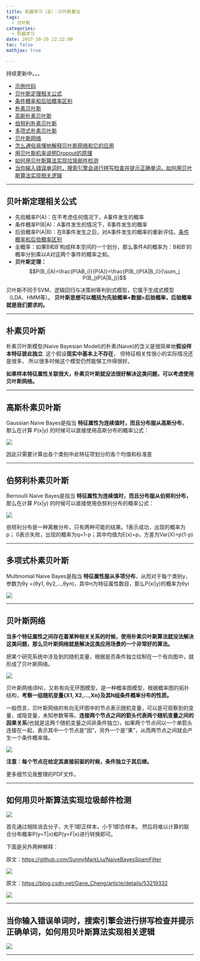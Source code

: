 ```yaml
---
title: 机器学习（五）：贝叶斯算法
tags:
  - 贝叶斯
categories:
  - 机器学习
date: 2017-10-26 22:22:00
toc: false
mathjax: true

---
```


持续更新中。。。

- [示例代码](https://github.com/Wasim37/machine_learning_code/tree/master/06%20%E8%B4%9D%E5%8F%B6%E6%96%AF/notebook)
- [贝叶斯定理相关公式](#贝叶斯定理相关公式)
- [条件概率和后验概率区别](https://www.zhihu.com/question/22905989)
- [朴素贝叶斯](#朴素贝叶斯)
- [高斯朴素贝叶斯](#高斯朴素贝叶斯)
- [伯努利朴素贝叶斯](#伯努利朴素贝叶斯)
- [多项式朴素贝叶斯](#多项式朴素贝叶斯)
- [贝叶斯网络](#贝叶斯网络)
- [怎么通俗易懂地解释贝叶斯网络和它的应用](https://www.zhihu.com/question/28006799/answer/38996563)
- [用贝叶斯机率说明Dropout的原理](#用贝叶斯机率说明Dropout的原理)
- [如何用贝叶斯算法实现垃圾邮件检测](#如何用贝叶斯算法实现垃圾邮件检测)
- [当你输入错误单词时，搜索引擎会进行拼写检查并提示正确单词，如何用贝叶斯算法实现相关逻辑](#当你输入错误单词时，搜索引擎会进行拼写检查并提示正确单词，如何用贝叶斯算法实现相关逻辑)


---

### <h2 id="贝叶斯定理相关公式">贝叶斯定理相关公式</h2>
- 先验概率P(A)：在不考虑任何情况下，A事件发生的概率
- 条件概率P(B|A)：A事件发生的情况下，B事件发生的概率
- 后验概率P(A|B)：在B事件发生之后，对A事件发生的概率的重新评估。[条件概率和后验概率区别](https://www.zhihu.com/question/22905989)
- 全概率：如果B和B'构成样本空间的一个划分，那么事件A的概率为：B和B'的概率分别乘以A对这两个事件的概率之和。
- **贝叶斯定理：** $$P(B_i|A)=\frac{P(AB_i)}{P(A)}=\frac{P(B_i)P(A|B_i)}{\sum_j P(B_j)P(A|B_j)}$$

贝叶斯不同于SVM、逻辑回归与决策树等判别式模型，它属于生成式模型（LDA、HMM等）。
**贝叶斯思想可以概括为先验概率+数据=后验概率，后验概率就是我们要求的。**

---

### <h2 id="朴素贝叶斯">朴素贝叶斯</h2>

朴素贝叶斯模型(Naive Bayesian Model)的朴素(Naive)的含义是很简单地**假设样本特征彼此独立**. 这个假设**现实中基本上不存在**， 但特征相关性很小的实际情况还是很多， 所以很多时候这个模型仍然能够工作得很好。

**如果样本特征属性关联很大，朴素贝叶斯就没法很好解决这类问题，可以考虑使用贝叶斯网络。**

---

### <h2 id="高斯朴素贝叶斯">高斯朴素贝叶斯</h2>

Gaussian Naive Bayes是指当 **特征属性为连续值时，而且分布服从高斯分布**，
那么在计算 P(x|y) 的时候可以直接使用高斯分布的概率公式：

![](http://7xvfir.com1.z0.glb.clouddn.com/%E8%B4%9D%E5%8F%B6%E6%96%AF%E7%AE%97%E6%B3%95/20180514104856.png)

因此只需要计算出各个类别中此特征项划分的各个均值和标准差

---

### <h2 id="伯努利朴素贝叶斯">伯努利朴素贝叶斯</h2>
Bernoulli Naive Bayes是指当 **特征属性为连续值时，而且分布服从伯努利分布，**
那么在计算 P(x|y) 的时候可以直接使用伯努利分布的概率公式：

![](http://7xvfir.com1.z0.glb.clouddn.com/%E8%B4%9D%E5%8F%B6%E6%96%AF%E7%AE%97%E6%B3%95/20180514104905.png)

伯努利分布是一种离散分布，只有两种可能的结果。1表示成功，出现的概率为p；
0表示失败，出现的概率为q=1-p；其中均值为E(x)=p，方差为Var(X)=p(1-p)

---
### <h2 id="多项式朴素贝叶斯">多项式朴素贝叶斯</h2>
Multinomial Naive Bayes是指当 **特征属性服从多项分布**，从而对于每个类别y，
参数为θy =(θy1, θy2,...,θyn)，其中n为特征属性数目，那么P(xi|y)的概率为θyi

![](http://7xvfir.com1.z0.glb.clouddn.com/%E8%B4%9D%E5%8F%B6%E6%96%AF%E7%AE%97%E6%B3%95/20180514104934.png)

---

### <h2 id="贝叶斯网络">贝叶斯网络</h2>

**当多个特征属性之间存在着某种相关关系的时候，使用朴素贝叶斯算法就没法解决这类问题，那么贝叶斯网络就是解决这类应用场景的一个非常好的算法。**

把某个研究系统中涉及到的随机变量，根据是否条件独立绘制在一个有向图中，就形成了贝叶斯网络。

![](http://7xvfir.com1.z0.glb.clouddn.com/%E8%B4%9D%E5%8F%B6%E6%96%AF%E7%AE%97%E6%B3%95/20180514111959.png)

贝叶斯网络(BN)，又称有向无环图模型，是一种概率图模型，根据概率图的拓扑结构，**考察一组随机变量{X1, X2,...,Xn}及其N组条件概率分布的性质。**

一般而言，贝叶斯网络的有向无环图中的节点表示随机变量，可以是可观察到的变量，或隐变量，未知参数等等。**连接两个节点之间的箭头代表两个随机变量之间的因果关系**(也就是这两个随机变量之间非条件独立)，如果两个节点间以一个单箭头连接在一起，表示其中一个节点是“因”，另外一个是“果”，从而两节点之间就会产生一个条件概率值。

![](http://7xvfir.com1.z0.glb.clouddn.com/%E8%B4%9D%E5%8F%B6%E6%96%AF%E7%AE%97%E6%B3%95/20180514111945.png)

**注意：每个节点在给定其直接前驱的时候，条件独立于其后继。**

更多细节见我整理的PDF文件。

---

### <h2 id="如何用贝叶斯算法实现垃圾邮件检测">如何用贝叶斯算法实现垃圾邮件检测</h2>

![](http://7xvfir.com1.z0.glb.clouddn.com/%E5%9E%83%E5%9C%BE%E9%82%AE%E4%BB%B6%E8%B4%9D%E5%8F%B6%E6%96%AF.png)

首先通过相除消去分子，大于1即正样本，小于1即负样本。
然后将难以计算的联合分布概率P(y=T|x)和P(y=F|x)进行转换即可。

下面是另外两种解释：

原文：https://github.com/SunnyMarkLiu/NaiveBayesSpamFilter

![](http://7xvfir.com1.z0.glb.clouddn.com/%E8%B4%9D%E5%8F%B6%E6%96%AF%E7%AE%97%E6%B3%95/20180514110848.png)

原文：https://blog.csdn.net/Gane_Cheng/article/details/53219332

![](http://7xvfir.com1.z0.glb.clouddn.com/%E8%B4%9D%E5%8F%B6%E6%96%AF%E7%AE%97%E6%B3%95/20180514110919.png)

---

### <h2 id="当你输入错误单词时，搜索引擎会进行拼写检查并提示正确单词，如何用贝叶斯算法实现相关逻辑">当你输入错误单词时，搜索引擎会进行拼写检查并提示正确单词，如何用贝叶斯算法实现相关逻辑</h2>
![](http://7xvfir.com1.z0.glb.clouddn.com/%E6%9C%BA%E5%99%A8%E5%AD%A6%E4%B9%A0%E7%9F%A5%E8%AF%86%E7%82%B9%E9%9B%86%E9%94%A6/55.png)

---


